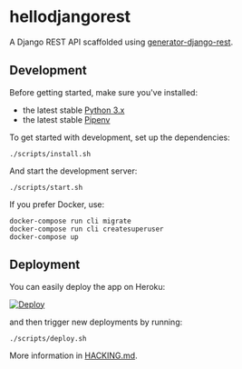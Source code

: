 # hellodjangorest

A Django REST API scaffolded using [generator-django-rest][].

## Development

Before getting started, make sure you've installed:

- the latest stable [Python 3.x](https://www.python.org/downloads/)
- the latest stable [Pipenv](https://github.com/pypa/pipenv)

To get started with development, set up the dependencies:

```shell
./scripts/install.sh
```

And start the development server:

```shell
./scripts/start.sh
```

If you prefer Docker, use:

```shell
docker-compose run cli migrate
docker-compose run cli createsuperuser
docker-compose up
```

## Deployment

You can easily deploy the app on Heroku:


[![Deploy](https://www.herokucdn.com/deploy/button.svg)](https://heroku.com/deploy)


and then trigger new deployments by running:

```shell
./scripts/deploy.sh
```

More information in [HACKING.md](HACKING.md).

[generator-django-rest]: https://github.com/metakermit/generator-django-rest
